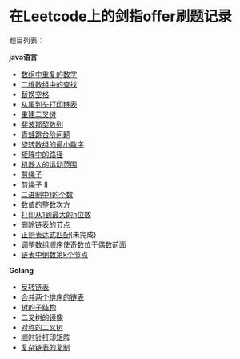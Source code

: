 # 在Leetcode上的剑指offer刷题记录


题目列表：

**java语言**  
* [数组中重复的数字](https://github.com/yangchnet/Leang/tree/master/java-offer/src/offer03)
* [ 二维数组中的查找](https://github.com/yangchnet/Leang/tree/master/java-offer/src/offer04)
* [替换空格](https://github.com/yangchnet/Leang/tree/master/java-offer/src/offer05)
* [从尾到头打印链表](https://github.com/yangchnet/Leang/tree/master/java-offer/src/offer06)
* [重建二叉树](https://github.com/yangchnet/Leang/tree/master/java-offer/src/offer07)
* [斐波那契数列](https://github.com/yangchnet/Leang/tree/master/java-offer/src/offer10)
* [青蛙跳台阶问题](https://github.com/yangchnet/Leang/tree/master/java-offer/src/offer10II)
* [旋转数组的最小数字](https://github.com/yangchnet/Leang/tree/master/java-offer/src/offer11)
* [矩阵中的路径](https://github.com/yangchnet/Leang/tree/master/java-offer/src/offer12)
* [机器人的运动范围](https://github.com/yangchnet/Leang/tree/master/java-offer/src/offer13)
* [剪绳子](https://github.com/yangchnet/Leang/tree/master/java-offer/src/offer14)
* [剪绳子 II](https://github.com/yangchnet/Leang/tree/master/java-offer/src/offer14II)
* [二进制中1的个数](https://github.com/yangchnet/Leang/tree/master/java-offer/src/offer15)
* [数值的整数次方](https://github.com/yangchnet/Leang/tree/master/java-offer/src/offer16)
* [打印从1到最大的n位数](https://github.com/yangchnet/Leang/tree/master/java-offer/src/offer17)
* [删除链表的节点](https://github.com/yangchnet/Leang/tree/master/java-offer/src/offer18)
* [正则表达式匹配](https://github.com/yangchnet/Leang/tree/master/java-offer/src/offer19)(未完成)
* [调整数组顺序使奇数位于偶数前面](https://github.com/yangchnet/Leang/tree/master/java-offer/src/offer21)
* [链表中倒数第k个节点](https://github.com/yangchnet/Leang/tree/master/java-offer/src/offer22)

**Golang**

* [反转链表](https://github.com/yangchnet/Leang/tree/master/go-offer/offer-24)
* [合并两个排序的链表](https://github.com/yangchnet/Leang/tree/master/go-offer/offer-25)
* [树的子结构](https://github.com/yangchnet/Leang/tree/master/go-offer/offer-26)
* [二叉树的镜像](https://github.com/yangchnet/Leang/tree/master/go-offer/offer-27)
* [对称的二叉树](https://github.com/yangchnet/Leang/tree/master/go-offer/offer-28)
* [顺时针打印矩阵](https://github.com/yangchnet/Leang/tree/master/go-offer/offer-29)
* [复杂链表的复制](https://github.com/yangchnet/Leang/tree/master/go-offer/offer-35)


